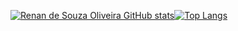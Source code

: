 [![Renan de Souza Oliveira GitHub stats](https://github-readme-stats.vercel.app/api?username=renan-s-oliveira&theme=vue-dark&show_icons=true&include_all_commits=true&count_private=true&line_height=40px)](https://github.com/renan-s-oliveira/)[![Top Langs](https://github-readme-stats.vercel.app/api/top-langs/?username=renan-s-oliveira&theme=vue-dark&layout=compact&langs_count=7)](https://github.com/renan-s-oliveira/)


